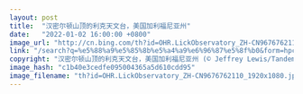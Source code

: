 ```yaml
---
layout: post
title:  "汉密尔顿山顶的利克天文台，美国加利福尼亚州"
date:   "2022-01-02 16:00:00 +0800"
image_url: "http://cn.bing.com/th?id=OHR.LickObservatory_ZH-CN9676762110_1920x1080.jpg&rf=LaDigue_1920x1080.jpg&pid=hp"
link: "/search?q=%e5%88%a9%e5%85%8b%e5%a4%a9%e6%96%87%e5%8f%b0&form=hpcapt&mkt=zh-cn"
copyright: "汉密尔顿山顶的利克天文台，美国加利福尼亚州 (© Jeffrey Lewis/Tandem Stills + Motion)"
image_hash: "c1b40e3cedfe095004365a5d610cdd95"
image_filename: "th?id=OHR.LickObservatory_ZH-CN9676762110_1920x1080.jpg&rf=LaDigue_1920x1080.jpg&pid=hp"
---
```

